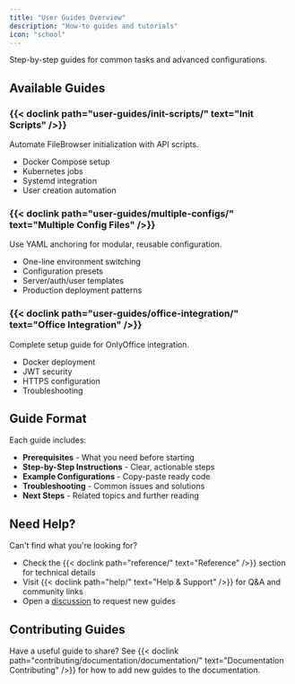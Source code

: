 ```yaml
---
title: "User Guides Overview"
description: "How-to guides and tutorials"
icon: "school"
---
```


Step-by-step guides for common tasks and advanced configurations.

## Available Guides

### {{< doclink path="user-guides/init-scripts/" text="Init Scripts" />}}
Automate FileBrowser initialization with API scripts.

- Docker Compose setup
- Kubernetes jobs
- Systemd integration
- User creation automation

### {{< doclink path="user-guides/multiple-configs/" text="Multiple Config Files" />}}
Use YAML anchoring for modular, reusable configuration.

- One-line environment switching
- Configuration presets
- Server/auth/user templates
- Production deployment patterns

### {{< doclink path="user-guides/office-integration/" text="Office Integration" />}}
Complete setup guide for OnlyOffice integration.

- Docker deployment
- JWT security
- HTTPS configuration
- Troubleshooting

## Guide Format

Each guide includes:

- **Prerequisites** - What you need before starting
- **Step-by-Step Instructions** - Clear, actionable steps
- **Example Configurations** - Copy-paste ready code
- **Troubleshooting** - Common issues and solutions
- **Next Steps** - Related topics and further reading

## Need Help?

Can't find what you're looking for?

- Check the {{< doclink path="reference/" text="Reference" />}} section for technical details
- Visit {{< doclink path="help/" text="Help & Support" />}} for Q&A and community links
- Open a [discussion](https://github.com/gtsteffaniak/filebrowser/discussions) to request new guides

## Contributing Guides

Have a useful guide to share? See {{< doclink path="contributing/documentation/documentation/" text="Documentation Contributing" />}} for how to add new guides to the documentation.
